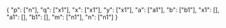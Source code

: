 {
  "p": ["n"],
  "q": ["x1"],
  "x": ["x1"],
  "y": ["x1"],
  "a": ["a1"],
  "b": ["b1"],
  "x1": [],
  "a1": [],
  "b1": [],
  "m": ["n1"],
  "n": ["n1"]
}
